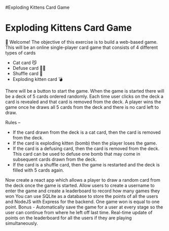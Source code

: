 #Exploding Kittens Card Game
# **Exploding Kittens Card Game**
👋 Welcome! The objective of this exercise is to build a web-based game. 
This will be an online single-player card game that consists of 4 different types of cards

- Cat card 😼
- Defuse card 🙅‍♂️
- Shuffle card 🔀
- Exploding kitten card 💣

There will be a button to start the game. When the game is started there will be a deck of 5 cards ordered randomly. Each time user clicks on the deck a card is revealed and that card is removed from the deck. A player wins the game once he draws all 5 cards from the deck and there is no card left to draw. 

Rules –
- If the card drawn from the deck is a cat card, then the card is removed from the deck.
- If the card is exploding kitten (bomb) then the player loses the game.
- If the card is a defusing card, then the card is removed from the deck. This card can be used to defuse one bomb that may come in subsequent cards drawn from the deck.
- If the card is a shuffle card, then the game is restarted and the deck is filled with 5 cards again.

Now create a react app which allows a player to draw a random card from the deck once the game is started.
Allow users to create a username to enter the game and create a leaderboard to record how many games they won
You can use SQLite as a database to store the points of all the users and NodeJS with Express for the backend. One game won is equal to one point. 
Bonus -
Automatically save the game for a user at every stage so the user can continue from where he left off last time.
Real-time update of points on the leaderboard for all the users if they are playing simultaneously. 
